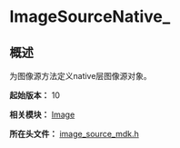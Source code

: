 # ImageSourceNative_

## 概述

为图像源方法定义native层图像源对象。

**起始版本：** 10

**相关模块：** [Image](capi-image.md)

**所在头文件：** [image_source_mdk.h](capi-image-source-mdk-h.md)

